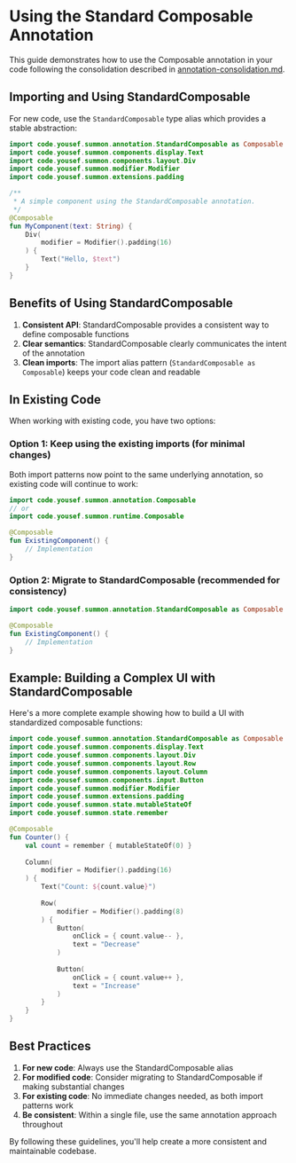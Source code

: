 # Using the Standard Composable Annotation

This guide demonstrates how to use the Composable annotation in your code following the consolidation described in [annotation-consolidation.md](annotation-migration.md).

## Importing and Using StandardComposable

For new code, use the `StandardComposable` type alias which provides a stable abstraction:

```kotlin
import code.yousef.summon.annotation.StandardComposable as Composable
import code.yousef.summon.components.display.Text
import code.yousef.summon.components.layout.Div
import code.yousef.summon.modifier.Modifier
import code.yousef.summon.extensions.padding

/**
 * A simple component using the StandardComposable annotation.
 */
@Composable
fun MyComponent(text: String) {
    Div(
        modifier = Modifier().padding(16)
    ) {
        Text("Hello, $text")
    }
}
```

## Benefits of Using StandardComposable

1. **Consistent API**: StandardComposable provides a consistent way to define composable functions
2. **Clear semantics**: StandardComposable clearly communicates the intent of the annotation
3. **Clean imports**: The import alias pattern (`StandardComposable as Composable`) keeps your code clean and readable

## In Existing Code

When working with existing code, you have two options:

### Option 1: Keep using the existing imports (for minimal changes)

Both import patterns now point to the same underlying annotation, so existing code will continue to work:

```kotlin
import code.yousef.summon.annotation.Composable
// or
import code.yousef.summon.runtime.Composable

@Composable
fun ExistingComponent() {
    // Implementation
}
```

### Option 2: Migrate to StandardComposable (recommended for consistency)

```kotlin
import code.yousef.summon.annotation.StandardComposable as Composable

@Composable
fun ExistingComponent() {
    // Implementation
}
```

## Example: Building a Complex UI with StandardComposable

Here's a more complete example showing how to build a UI with standardized composable functions:

```kotlin
import code.yousef.summon.annotation.StandardComposable as Composable
import code.yousef.summon.components.display.Text
import code.yousef.summon.components.layout.Div
import code.yousef.summon.components.layout.Row
import code.yousef.summon.components.layout.Column
import code.yousef.summon.components.input.Button
import code.yousef.summon.modifier.Modifier
import code.yousef.summon.extensions.padding
import code.yousef.summon.state.mutableStateOf
import code.yousef.summon.state.remember

@Composable
fun Counter() {
    val count = remember { mutableStateOf(0) }
    
    Column(
        modifier = Modifier().padding(16)
    ) {
        Text("Count: ${count.value}")
        
        Row(
            modifier = Modifier().padding(8)
        ) {
            Button(
                onClick = { count.value-- },
                text = "Decrease"
            )
            
            Button(
                onClick = { count.value++ },
                text = "Increase"
            )
        }
    }
}
```

## Best Practices

1. **For new code**: Always use the StandardComposable alias
2. **For modified code**: Consider migrating to StandardComposable if making substantial changes
3. **For existing code**: No immediate changes needed, as both import patterns work
4. **Be consistent**: Within a single file, use the same annotation approach throughout

By following these guidelines, you'll help create a more consistent and maintainable codebase. 